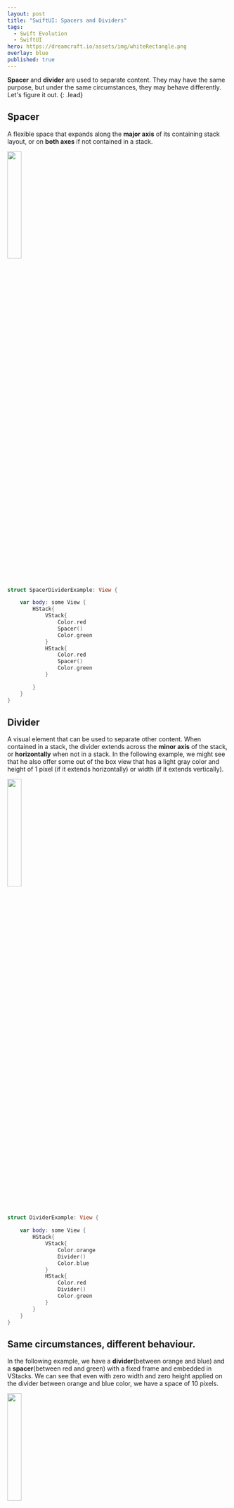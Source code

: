 ```yaml
---
layout: post
title: "SwiftUI: Spacers and Dividers"
tags:
  - Swift Evolution
  - SwiftUI
hero: https://dreamcraft.io/assets/img/whiteRectangle.png
overlay: blue
published: true
---
```


**Spacer** and **divider** are used to separate content. They may have the same purpose, but under the same circumstances, they may behave differently. Let's figure it out.
{: .lead}

## Spacer

A flexible space that expands along the **major axis** of its containing stack layout, or on **both axes** if not contained in a stack.

<img src="https://dreamcraft.io/assets/img/postImages/spacerExample.png" style="width: 25%; height: 25%"/>​
```swift
struct SpacerDividerExample: View {

    var body: some View {
        HStack{
            VStack{
                Color.red
                Spacer()
                Color.green
            }
            HStack{
                Color.red
                Spacer()
                Color.green
            }

        }
    }
}
```
## Divider

A visual element that can be used to separate other content. When contained in a stack, the divider extends across the **minor axis** of the stack, or **horizontally** when not in a stack. In the following example, we might see that he also offer some out of the box view that has a light gray color and height of 1 pixel (if it extends horizontally) or width  (if it extends vertically).

<img src="https://dreamcraft.io/assets/img/postImages/dividerExample.png" style="width: 25%; height: 25%"/>​

```swift
struct DividerExample: View {

    var body: some View {
        HStack{
            VStack{
                Color.orange
                Divider()
                Color.blue
            }
            HStack{
                Color.red
                Divider()
                Color.green
            }
        }
    }
}
```

## Same circumstances, different behaviour.


In the following example, we have a **divider**(between orange and blue) and a **spacer**(between red and green) with a fixed frame and embedded in VStacks. We can see that even with zero width and zero height applied on the divider between orange and blue color, we have a space of 10 pixels.

<img src="https://dreamcraft.io/assets/img/postImages/dividerVsSpacer.png" style="width: 25%; height: 25%"/>​
```swift
struct Example: View {

    var body: some View {
        HStack{
            VStack{
                Color.orange
                Divider().frame(width: 0, height: 0, alignment: .center)
                Color.blue
            }
            VStack{
                Color.red
                Spacer().frame(width: 0, height: 0, alignment: .center)
                Color.green
            }
        }
    }
}
```
## Conclusion

As we saw from the previous two examples, spacer and divider do the same job but with few differences. Starting from the way they extend in different circumstances and ending with that extra gray line provided in the divider. In coclusion: as with alcohol, use them responsible.
